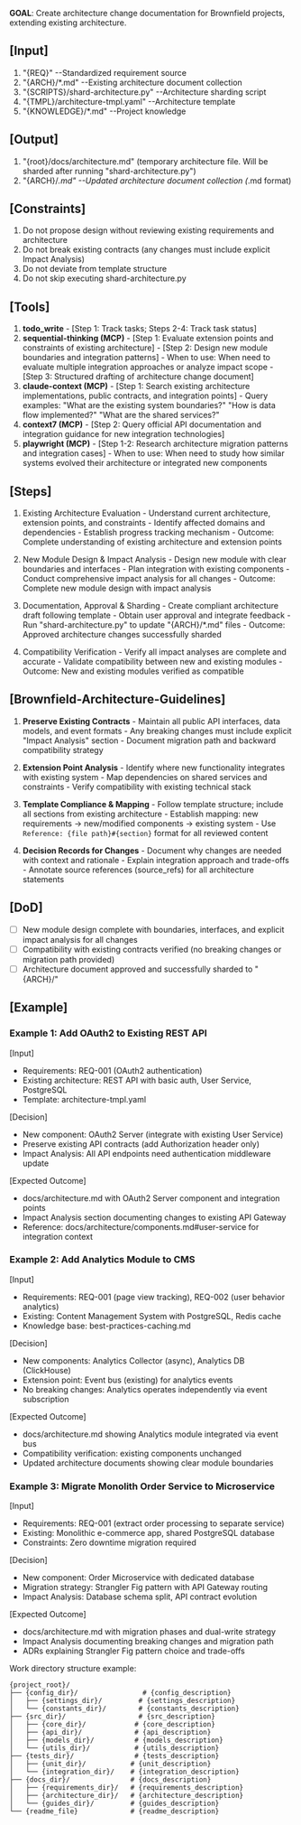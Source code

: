 **GOAL**: Create architecture change documentation for Brownfield projects, extending existing architecture.

## [Input]
  1. "{REQ}" --Standardized requirement source
  2. "{ARCH}/*.md" --Existing architecture document collection
  3. "{SCRIPTS}/shard-architecture.py" --Architecture sharding script
  4. "{TMPL}/architecture-tmpl.yaml" --Architecture template
  5. "{KNOWLEDGE}/*.md" --Project knowledge

## [Output]
  1. "{root}/docs/architecture.md" (temporary architecture file. Will be sharded after running "shard-architecture.py")
  2. "{ARCH}/*.md" --Updated architecture document collection (*.md format)

## [Constraints]
  1. Do not propose design without reviewing existing requirements and architecture
  2. Do not break existing contracts (any changes must include explicit Impact Analysis)
  3. Do not deviate from template structure
  4. Do not skip executing shard-architecture.py

## [Tools]
  1. **todo_write**
    - [Step 1: Track tasks; Steps 2-4: Track task status]
  2. **sequential-thinking (MCP)**
    - [Step 1: Evaluate extension points and constraints of existing architecture]
    - [Step 2: Design new module boundaries and integration patterns]
    - When to use: When need to evaluate multiple integration approaches or analyze impact scope
    - [Step 3: Structured drafting of architecture change document]
  3. **claude-context (MCP)**
    - [Step 1: Search existing architecture implementations, public contracts, and integration points]
    - Query examples: "What are the existing system boundaries?" "How is data flow implemented?" "What are the shared services?"
  4. **context7 (MCP)**
    - [Step 2: Query official API documentation and integration guidance for new integration technologies]
  5. **playwright (MCP)**
    - [Step 1-2: Research architecture migration patterns and integration cases]
    - When to use: When need to study how similar systems evolved their architecture or integrated new components

## [Steps]
  1. Existing Architecture Evaluation
    - Understand current architecture, extension points, and constraints
    - Identify affected domains and dependencies
    - Establish progress tracking mechanism
    - Outcome: Complete understanding of existing architecture and extension points

  2. New Module Design & Impact Analysis
    - Design new module with clear boundaries and interfaces
    - Plan integration with existing components
    - Conduct comprehensive impact analysis for all changes
    - Outcome: Complete new module design with impact analysis

  3. Documentation, Approval & Sharding
    - Create compliant architecture draft following template
    - Obtain user approval and integrate feedback
    - Run "shard-architecture.py" to update "{ARCH}/*.md" files
    - Outcome: Approved architecture changes successfully sharded

  4. Compatibility Verification
    - Verify all impact analyses are complete and accurate
    - Validate compatibility between new and existing modules
    - Outcome: New and existing modules verified as compatible

## [Brownfield-Architecture-Guidelines]
  1. **Preserve Existing Contracts**
    - Maintain all public API interfaces, data models, and event formats
    - Any breaking changes must include explicit "Impact Analysis" section
    - Document migration path and backward compatibility strategy
  
  2. **Extension Point Analysis**
    - Identify where new functionality integrates with existing system
    - Map dependencies on shared services and constraints
    - Verify compatibility with existing technical stack
  
  3. **Template Compliance & Mapping**
    - Follow template structure; include all sections from existing architecture
    - Establish mapping: new requirements → new/modified components → existing system
    - Use `Reference: {file path}#{section}` format for all reviewed content
  
  4. **Decision Records for Changes**
    - Document why changes are needed with context and rationale
    - Explain integration approach and trade-offs
    - Annotate source references (source_refs) for all architecture statements

## [DoD]
  - [ ] New module design complete with boundaries, interfaces, and explicit impact analysis for all changes
  - [ ] Compatibility with existing contracts verified (no breaking changes or migration path provided)
  - [ ] Architecture document approved and successfully sharded to "{ARCH}/"

## [Example]

### Example 1: Add OAuth2 to Existing REST API
[Input]
- Requirements: REQ-001 (OAuth2 authentication)
- Existing architecture: REST API with basic auth, User Service, PostgreSQL
- Template: architecture-tmpl.yaml

[Decision]
- New component: OAuth2 Server (integrate with existing User Service)
- Preserve existing API contracts (add Authorization header only)
- Impact Analysis: All API endpoints need authentication middleware update

[Expected Outcome]
- docs/architecture.md with OAuth2 Server component and integration points
- Impact Analysis section documenting changes to existing API Gateway
- Reference: docs/architecture/components.md#user-service for integration context

### Example 2: Add Analytics Module to CMS
[Input]
- Requirements: REQ-001 (page view tracking), REQ-002 (user behavior analytics)
- Existing: Content Management System with PostgreSQL, Redis cache
- Knowledge base: best-practices-caching.md

[Decision]
- New components: Analytics Collector (async), Analytics DB (ClickHouse)
- Extension point: Event bus (existing) for analytics events
- No breaking changes: Analytics operates independently via event subscription

[Expected Outcome]
- docs/architecture.md showing Analytics module integrated via event bus
- Compatibility verification: existing components unchanged
- Updated architecture documents showing clear module boundaries

### Example 3: Migrate Monolith Order Service to Microservice
[Input]
- Requirements: REQ-001 (extract order processing to separate service)
- Existing: Monolithic e-commerce app, shared PostgreSQL database
- Constraints: Zero downtime migration required

[Decision]
- New component: Order Microservice with dedicated database
- Migration strategy: Strangler Fig pattern with API Gateway routing
- Impact Analysis: Database schema split, API contract evolution

[Expected Outcome]
- docs/architecture.md with migration phases and dual-write strategy
- Impact Analysis documenting breaking changes and migration path
- ADRs explaining Strangler Fig pattern choice and trade-offs

Work directory structure example:

```
{project_root}/
├── {config_dir}/                # {config_description}
│   ├── {settings_dir}/         # {settings_description}
│   └── {constants_dir}/        # {constants_description}
├── {src_dir}/                  # {src_description}
│   ├── {core_dir}/            # {core_description}
│   ├── {api_dir}/             # {api_description}
│   ├── {models_dir}/          # {models_description}
│   └── {utils_dir}/           # {utils_description}
├── {tests_dir}/               # {tests_description}
│   ├── {unit_dir}/           # {unit_description}
│   └── {integration_dir}/    # {integration_description}
├── {docs_dir}/               # {docs_description}
│   ├── {requirements_dir}/   # {requirements_description}
│   ├── {architecture_dir}/   # {architecture_description}
│   └── {guides_dir}/         # {guides_description}
└── {readme_file}             # {readme_description}
```
